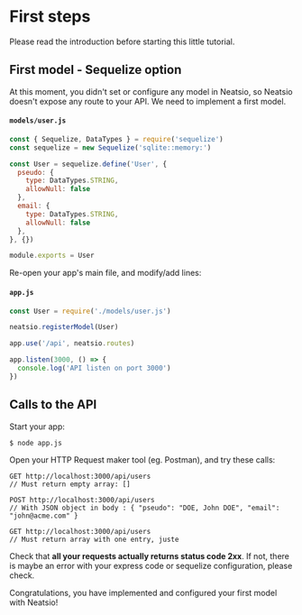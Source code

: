 # First steps

Please read the introduction before starting this little tutorial.

## First model - Sequelize option

At this moment, you didn't set or configure any model in Neatsio, so Neatsio doesn't expose any route to your API. We need to implement a first model.

#### **`models/user.js`**
```javascript
const { Sequelize, DataTypes } = require('sequelize')
const sequelize = new Sequelize('sqlite::memory:')

const User = sequelize.define('User', {
  pseudo: {
    type: DataTypes.STRING,
    allowNull: false
  },
  email: {
    type: DataTypes.STRING,
    allowNull: false
  },
}, {})

module.exports = User
```

Re-open your app's main file, and modify/add lines:

#### **`app.js`**
```javascript
const User = require('./models/user.js')

neatsio.registerModel(User)

app.use('/api', neatsio.routes)

app.listen(3000, () => {
  console.log('API listen on port 3000')
})
```

## Calls to the API

Start your app:

```sh
$ node app.js
```

Open your HTTP Request maker tool (eg. Postman), and try these calls:

```
GET http://localhost:3000/api/users
// Must return empty array: []

POST http://localhost:3000/api/users
// With JSON object in body : { "pseudo": "DOE, John DOE", "email": "john@acme.com" }

GET http://localhost:3000/api/users
// Must return array with one entry, juste
```

Check that **all your requests actually returns status code 2xx**. If not, there is maybe an error with your express code or sequelize configuration, please check.

Congratulations, you have implemented and configured your first model with Neatsio!
